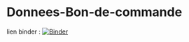 # Donnees-Bon-de-commande

lien binder : 
[![Binder](https://mybinder.org/badge_logo.svg)](https://mybinder.org/v2/gh/BussyNumerique/Donnees-Bon-de-commande/HEAD)
